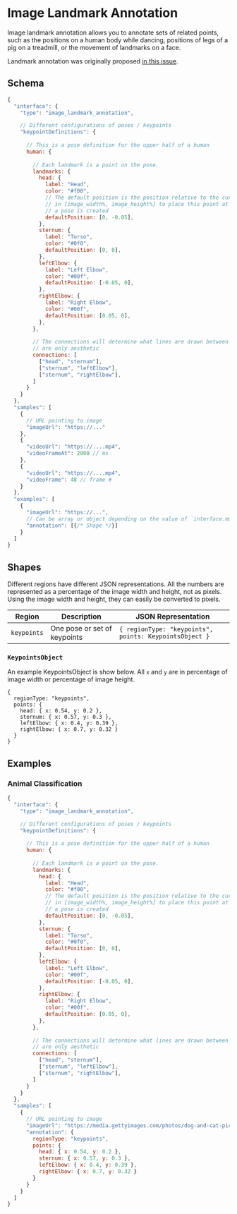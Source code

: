 # Image Landmark Annotation

Image landmark annotation allows you to annotate sets of related points, such as the positions on a human body while dancing, positions of legs of a pig on a treadmill, or the movement of landmarks on a face.

Landmark annotation was originally proposed [in this issue](https://github.com/UniversalDataTool/universal-data-tool/issues/285).

## Schema

```javascript
{
  "interface": {
    "type": "image_landmark_annotation",

    // Different configurations of poses / keypoints
    "keypointDefinitions": {
      
      // This is a pose definition for the upper half of a human
      human: {
      
        // Each landmark is a point on the pose.
        landmarks: {
          head: {
            label: "Head",
            color: "#f00",
            // The default position is the position relative to the cursor
            // in [image_width%, image_height%] to place this point at when
            // a pose is created
            defaultPosition: [0, -0.05],
          },
          sternum: {
            label: "Torso",
            color: "#0f0",
            defaultPosition: [0, 0],
          },
          leftElbow: {
            label: "Left Elbow",
            color: "#00f",
            defaultPosition: [-0.05, 0],
          },
          rightElbow: {
            label: "Right Elbow",
            color: "#00f",
            defaultPosition: [0.05, 0],
          },
        },
        
        // The connections will determine what lines are drawn between points, they
        // are only aesthetic
        connections: [
          ["head", "sternum"],
          ["sternum", "leftElbow"],
          ["sternum", "rightElbow"],
        ]
      }
    }
  },
  "samples": [
    {
      // URL pointing to image
      "imageUrl": "https://..."
    },
    {
      "videoUrl": "https://....mp4",
      "videoFrameAt": 2000 // ms
    },
    {
      "videoUrl": "https://....mp4",
      "videoFrame": 48 // frame #
    }
  },
  "examples": [
    {
      "imageUrl": "https://...",
      // Can be array or object depending on the value of `interface.multipleRegions`
      "annotation": [{/* Shape */}]
    }
  ]
}
```

## Shapes

Different regions have different JSON representations. All the numbers are represented as a percentage of the image width and height, not as pixels. Using the image width and height, they can easily be converted to pixels.

| Region         | Description                                             | JSON Representation                                                                        |
| -------------- | ------------------------------------------------------- | ------------------------------------------------------------------------------------------ |
| `keypoints`    | One pose or set of keypoints                            | `{ regionType: "keypoints", points: KeypointsObject }`                                     |

### `KeypointsObject`

An example KeypointsObject is show below. All `x` and `y` are in percentage of image width or percentage of image height.

```
{
  regionType: "keypoints",
  points: {
    head: { x: 0.54, y: 0.2 },
    sternum: { x: 0.57, y: 0.3 },
    leftElbow: { x: 0.4, y: 0.39 },
    rightElbow: { x: 0.7, y: 0.32 }
  }
}
```


## Examples

### Animal Classification

```javascript
{
  "interface": {
    "type": "image_landmark_annotation",

    // Different configurations of poses / keypoints
    "keypointDefinitions": {
      
      // This is a pose definition for the upper half of a human
      human: {
      
        // Each landmark is a point on the pose.
        landmarks: {
          head: {
            label: "Head",
            color: "#f00",
            // The default position is the position relative to the cursor
            // in [image_width%, image_height%] to place this point at when
            // a pose is created
            defaultPosition: [0, -0.05],
          },
          sternum: {
            label: "Torso",
            color: "#0f0",
            defaultPosition: [0, 0],
          },
          leftElbow: {
            label: "Left Elbow",
            color: "#00f",
            defaultPosition: [-0.05, 0],
          },
          rightElbow: {
            label: "Right Elbow",
            color: "#00f",
            defaultPosition: [0.05, 0],
          },
        },
        
        // The connections will determine what lines are drawn between points, they
        // are only aesthetic
        connections: [
          ["head", "sternum"],
          ["sternum", "leftElbow"],
          ["sternum", "rightElbow"],
        ]
      }
    }
  },
  "samples": [
    {
      // URL pointing to image
      "imageUrl": "https://media.gettyimages.com/photos/dog-and-cat-picture-id151350785",
      "annotation": {
        regionType: "keypoints",
        points: {
          head: { x: 0.54, y: 0.2 },
          sternum: { x: 0.57, y: 0.3 },
          leftElbow: { x: 0.4, y: 0.39 },
          rightElbow: { x: 0.7, y: 0.32 }
        }
      }
    }
  ]
}
```

